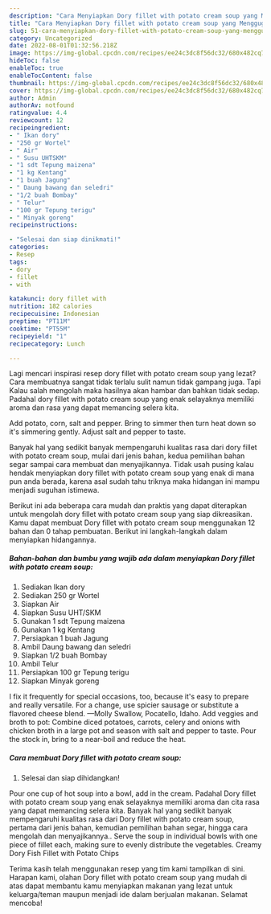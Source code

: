 ```yaml
---
description: "Cara Menyiapkan Dory fillet with potato cream soup yang Menggugah Selera"
title: "Cara Menyiapkan Dory fillet with potato cream soup yang Menggugah Selera"
slug: 51-cara-menyiapkan-dory-fillet-with-potato-cream-soup-yang-menggugah-selera
category: Uncategorized
date: 2022-08-01T01:32:56.218Z
image: https://img-global.cpcdn.com/recipes/ee24c3dc8f56dc32/680x482cq70/dory-fillet-with-potato-cream-soup-foto-resep-utama.jpg
hideToc: false
enableToc: true
enableTocContent: false
thumbnail: https://img-global.cpcdn.com/recipes/ee24c3dc8f56dc32/680x482cq70/dory-fillet-with-potato-cream-soup-foto-resep-utama.jpg
cover: https://img-global.cpcdn.com/recipes/ee24c3dc8f56dc32/680x482cq70/dory-fillet-with-potato-cream-soup-foto-resep-utama.jpg
author: Admin
authorAv: notfound
ratingvalue: 4.4
reviewcount: 12
recipeingredient:
- " Ikan dory"
- "250 gr Wortel"
- " Air"
- " Susu UHTSKM"
- "1 sdt Tepung maizena"
- "1 kg Kentang"
- "1 buah Jagung"
- " Daung bawang dan seledri"
- "1/2 buah Bombay"
- " Telur"
- "100 gr Tepung terigu"
- " Minyak goreng"
recipeinstructions:

- "Selesai dan siap dinikmati!"
categories:
- Resep
tags:
- dory
- fillet
- with

katakunci: dory fillet with 
nutrition: 182 calories
recipecuisine: Indonesian
preptime: "PT11M"
cooktime: "PT55M"
recipeyield: "1"
recipecategory: Lunch

---
```



Lagi mencari inspirasi resep dory fillet with potato cream soup yang lezat? Cara membuatnya sangat tidak terlalu sulit namun tidak gampang juga. Tapi Kalau salah mengolah maka hasilnya akan hambar dan bahkan tidak sedap. Padahal dory fillet with potato cream soup yang enak selayaknya memiliki aroma dan rasa yang dapat memancing selera kita.


Add potato, corn, salt and pepper. Bring to simmer then turn heat down so it&#39;s simmering gently. Adjust salt and pepper to taste.

Banyak hal yang sedikit banyak mempengaruhi kualitas rasa dari dory fillet with potato cream soup, mulai dari jenis bahan, kedua pemilihan bahan segar sampai cara membuat dan menyajikannya. Tidak usah pusing kalau hendak menyiapkan dory fillet with potato cream soup yang enak di mana pun anda berada, karena asal sudah tahu triknya maka hidangan ini mampu menjadi suguhan istimewa.


Berikut ini ada beberapa cara mudah dan praktis yang dapat diterapkan untuk mengolah dory fillet with potato cream soup yang siap dikreasikan. Kamu dapat membuat Dory fillet with potato cream soup menggunakan 12 bahan dan 0 tahap pembuatan. Berikut ini langkah-langkah dalam menyiapkan hidangannya.

<!--inarticleads1-->

##### Bahan-bahan dan bumbu yang wajib ada dalam menyiapkan Dory fillet with potato cream soup:

1. Sediakan  Ikan dory
1. Sediakan 250 gr Wortel
1. Siapkan  Air
1. Siapkan  Susu UHT/SKM
1. Gunakan 1 sdt Tepung maizena
1. Gunakan 1 kg Kentang
1. Persiapkan 1 buah Jagung
1. Ambil  Daung bawang dan seledri
1. Siapkan 1/2 buah Bombay
1. Ambil  Telur
1. Persiapkan 100 gr Tepung terigu
1. Siapkan  Minyak goreng


I fix it frequently for special occasions, too, because it&#39;s easy to prepare and really versatile. For a change, use spicier sausage or substitute a flavored cheese blend. —Molly Swallow, Pocatello, Idaho. Add veggies and broth to pot: Combine diced potatoes, carrots, celery and onions with chicken broth in a large pot and season with salt and pepper to taste. Pour the stock in, bring to a near-boil and reduce the heat. 

<!--inarticleads2-->

##### Cara membuat Dory fillet with potato cream soup:


1. Selesai dan siap dihidangkan!

Pour one cup of hot soup into a bowl, add in the cream. Padahal Dory fillet with potato cream soup yang enak selayaknya memiliki aroma dan cita rasa yang dapat memancing selera kita. Banyak hal yang sedikit banyak mempengaruhi kualitas rasa dari Dory fillet with potato cream soup, pertama dari jenis bahan, kemudian pemilihan bahan segar, hingga cara mengolah dan menyajikannya.. Serve the soup in individual bowls with one piece of fillet each, making sure to evenly distribute the vegetables. Creamy Dory Fish Fillet with Potato Chips 

Terima kasih telah menggunakan resep yang tim kami tampilkan di sini. Harapan kami, olahan Dory fillet with potato cream soup yang mudah di atas dapat membantu kamu menyiapkan makanan yang lezat untuk keluarga/teman maupun menjadi ide dalam berjualan makanan. Selamat mencoba!
